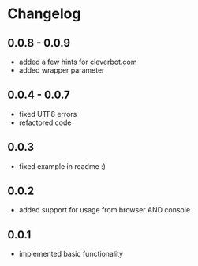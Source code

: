 # Changelog

## 0.0.8 - 0.0.9
- added a few hints for cleverbot.com
- added wrapper parameter

## 0.0.4 - 0.0.7
- fixed UTF8 errors
- refactored code

## 0.0.3
- fixed example in readme :)

## 0.0.2
- added support for usage from browser AND console

## 0.0.1
- implemented basic functionality
